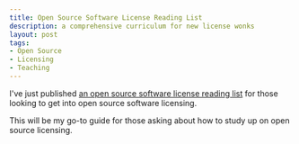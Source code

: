 ```yaml
---
title: Open Source Software License Reading List
description: a comprehensive curriculum for new license wonks
layout: post
tags:
- Open Source
- Licensing
- Teaching
---
```


I've just published [an open source software license reading list](/license-reading-list.html) for those looking to get into open source software licensing.

This will be my go-to guide for those asking about how to study up on open source licensing.
